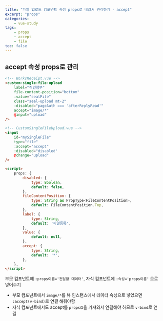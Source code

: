 ```yaml
--- 
title: "파일 업로드 컴포넌트 속성 props로 내려서 관리하기 - accept" 
excerpt: "props"
categories: 
    - vue-study
tags: 
    - props
    - accept
    - file
toc: false
--- 
```

## accept 속성 props로 관리

```html
<!-- WorksReceipt.vue -->
<custom-single-file-upload
    label="직인첨부"
    file-content-position="bottom"
    :value="sealFile"
    class="seal-upload mt-2"
    :disabled="pageAuth === 'afterReplyRead'"
    accept="image/*"
    @input="upload"
/>

<!-- CustomSingleFileUpload.vue -->
<input
    id="mySingleFile"
    type="file"
    :accept="accept"
    :disabled="disabled"
    @change="upload"
/>

<script>
    props: {
		disabled: {
			type: Boolean,
			default: false,
		},
		fileContentPosition: {
			type: String as PropType<FileContentPosition>,
			default: FileContentPosition.Top,
		},
		label: {
			type: String,
			default: '파일등록',
		},
		value: {
			default: null,
		},
		accept: {
			type: String,
			default: '*',
		},
	},
</script>
```

부모 컴포넌트에 `:props이름='전달할 데이터'`, 자식 컴포넌트에 `:속성='props이름'` 으로 넣어주기  
- 부모 컴포넌트에서 `image/*`를 뷰 인스턴스에서 데이터 속성으로 넣었으면 `:accept(v-bind)`로 연결 해줘야함
- 자식 컴포넌트에서도 accept를 `props값`을 가져와서 연결해야 하므로 `v-bind`로 연결


